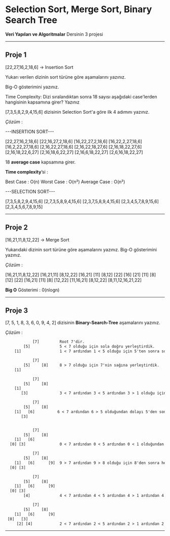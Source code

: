 # Selection Sort, Merge Sort, Binary Search Tree

 **Veri Yapıları ve Algoritmalar** Dersinin 3 projesi

---

## Proje 1

[22,27,16,2,18,6] -> Insertion Sort

Yukarı verilen dizinin sort türüne göre aşamalarını yazınız.

Big-O gösterimini yazınız.

Time Complexity: Dizi sıralandıktan sonra 18 sayısı aşağıdaki case'lerden hangisinin kapsamına girer? Yazınız

[7,3,5,8,2,9,4,15,6] dizisinin Selection Sort'a göre ilk 4 adımını yazınız.

*Çözüm* :

---INSERTION SORT---

[22,27,16,2,18,6] [22,16,27,2,18,6] [16,22,27,2,18,6] [16,22,2,27,18,6] [16,2,22,27,18,6] [2,16,22,27,18,6] [2,16,22,18,27,6] [2,16,18,22,27,6] [2,16,18,22,6,27] [2,16,18,6,22,27] [2,16,6,18,22,27] [2,6,16,18,22,27]

18 **average case** kapsamına girer.

**Time complexity**’si :

Best Case : O(n)
Worst Case : O(n²)
Average Case : O(n²)

---SELECTION SORT---

[7,3,5,8,2,9,4,15,6] [2,7,3,5,8,9,4,15,6] [2,3,7,5,8,9,4,15,6] [2,3,4,5,7,8,9,15,6] [2,3,4,5,6,7,8,9,15]

---

## Proje 2

[16,21,11,8,12,22] -> Merge Sort

Yukarıdaki dizinin sort türüne göre aşamalarını yazınız.
Big-O gösterimini yazınız.

*Çözüm* :

[16,21,11,8,12,22]
[16,21,11]        [8,12,22]
[16,21] [11]      [8,12] [22]
[16] [21] [11]    [8] [12] [22]
[16,21] [11]       [8]  [12,22]
[11,16,21]   [8,12,22]
[8,11,12,16,21,22]

**Big O** Gösterimi : 0(nlogn)

---

## Proje 3

[7, 5, 1, 8, 3, 6, 0, 9, 4, 2] dizisinin **Binary-Search-Tree** aşamalarını yazınız.

*Çözüm* :

```1
            [7]         Root 7'dir.
        [5]             5 < 7 olduğu için sola doğru yerleştirdik.
    [1]                 1 < 7 ardından 1 < 5 olduğu için 5'ten sonra sola doğru yerleştirdik.
```

```2
            [7] 
        [5]     [8]     8 > 7 olduğu için 7'nin sağına yerleştirdik.
    [1]
```

```3
            [7] 
        [5]     [8]    
    [1]
       [3]              3 < 7 ardından 3 < 5 ardından 3 > 1 olduğu için 1'den sonra sağa doğru yerleştirdik.
```

```4
            [7] 
        [5]     [8]    
    [1]   [6]          6 < 7 ardından 6 > 5 olduğundan dolayı 5'den sonra sağa doğru yerleştirdik.
       [3]
```

```5

            [7] 
        [5]     [8]    
    [1]   [6]
  [0] [3]               0 < 7 ardından 0 < 5 ardından 0 < 1 olduğundan dolayı 1'den sonra sola doğru yerleştirdik.
```

```6
            [7] 
        [5]     [8]    
    [1]   [6]      [9]  9 > 7 ardından 9 > 8 olduğu için 8'den sonra hemen sağa doğru yerleştirdik.
  [0] [3]
```

```7
            [7] 
        [5]     [8]    
    [1]   [6]      [9]
  [0] [3]
        [4]             4 < 7 ardından 4 < 5 ardından 4 > 1 ardından 4 > 3 olduğu için 3'ten sonra sağa yerleştirdik.
```

```8
            [7] 
        [5]     [8]    
    [1]   [6]      [9]
 [0]   [3]
     [2] [4]            2 < 7 ardından 2 < 5 ardından 2 > 1 ardından 2 < 3 olduğu için 3'ten sonra sola yerleştirdik.
```

---
